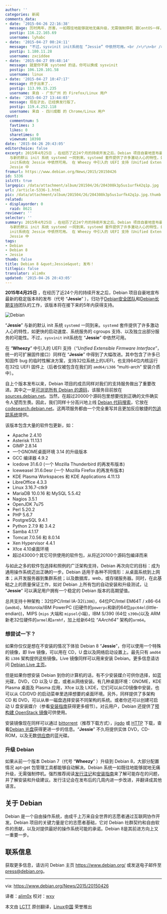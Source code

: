 ```yaml
---
author: ''
categories: 新闻
comments_data:
- date: '2015-04-26 22:16:38'
  message: 历时两年，厉害，一如既往地能够就地无痛升级，无需强制停机 跟CentOS一样，yum update就可以升级不错
  postip: 116.22.165.69
  username: lyhabc
- date: '2015-04-27 00:24:11'
  message: "不过，sysvinit init系统在 “Jessie” 中依然可用。<br />\r\n<br />\r\n啥意思啊，都运行着？"
  postip: 1.180.11.28
  username: zxciddee
- date: '2015-04-27 09:48:14'
  message: 就是你不爽 systemd 的话，你可以换成 sysvinit
  postip: 106.120.101.58
  username: linux
- date: '2015-04-27 10:47:17'
  message: 终于出来了..
  postip: 113.99.15.235
  username: 来自 - 广东广州 的 Firefox/Linux 用户
- date: '2015-04-27 13:44:03'
  message: 现在才出，已经换发行版了。
  postip: 119.4.252.118
  username: 来自 - 四川成都 的 Chrome/Linux 用户
count:
  commentnum: 5
  favtimes: 3
  likes: 0
  sharetimes: 0
  viewnum: 10398
date: '2015-04-26 20:43:05'
editorchoice: false
excerpt: 2015年4月25日 ，在经历了近24个月的持续开发之后，Debian 项目自豪地宣布最新的稳定版本8的发布（代号 Jessie ），归功于Debian安全团队和Debian长期支持团队的工作，该版本将在接下来的5年内获得支持。  Jessie
  与新的默认 init 系统 systemd 一同到来。systemd 套件提供了许多激动人心的特性，如更快的启动速度、系统服务的 cgroups 支持、以及独立出部分服务的可能性。不过，sysvinit
  init系统在 Jessie 中依然可用。 在 Wheezy 中引入的 UEFI 支持（Unified Extensible Firmware Interface，统一的可扩展固件接口）同样在
  Jessie 中
fromurl: https://www.debian.org/News/2015/20150426
id: 5336
islctt: true
largepic: /data/attachment/album/201504/26/204308k3p5us1urfk42q1p.jpg
url: /article-5336-1.html
pic: /data/attachment/album/201504/26/204308k3p5us1urfk42q1p.jpg.thumb.jpg
related:
- displayorder: 0
  raid: 8621
reviewer: ''
selector: ''
summary: 2015年4月25日 ，在经历了近24个月的持续开发之后，Debian 项目自豪地宣布最新的稳定版本8的发布（代号 Jessie ），归功于Debian安全团队和Debian长期支持团队的工作，该版本将在接下来的5年内获得支持。  Jessie
  与新的默认 init 系统 systemd 一同到来。systemd 套件提供了许多激动人心的特性，如更快的启动速度、系统服务的 cgroups 支持、以及独立出部分服务的可能性。不过，sysvinit
  init系统在 Jessie 中依然可用。 在 Wheezy 中引入的 UEFI 支持（Unified Extensible Firmware Interface，统一的可扩展固件接口）同样在
  Jessie 中
tags:
- Debian
- Debian 8
- Jessie
thumb: false
title: Debian 8 &quot;Jessie&quot; 发布！
titlepic: false
translator: alim0x
updated: '2015-04-26 20:43:05'
---
```


**2015年4月25日** ，在经历了近24个月的持续开发之后，Debian 项目自豪地宣布最新的稳定版本8的发布（代号 “**Jessie**” ），归功于[Debian安全团队](http://security-team.debian.org/)和[Debian长期支持](https://wiki.debian.org/LTS)团队的工作，该版本将在接下来的5年内获得支持。


![Debian](/data/attachment/album/201504/26/204308k3p5us1urfk42q1p.jpg)


“**Jessie**” 与新的默认 init 系统 `systemd` 一同到来。`systemd` 套件提供了许多激动人心的特性，如更快的启动速度、系统服务的 cgroups 支持、以及独立出部分服务的可能性。不过，`sysvinit` init系统在 “**Jessie**” 中依然可用。


在 “**Wheezy**” 中引入的 UEFI 支持（*“Unified Extensible Firmware Interface”*，统一的可扩展固件接口）同样在 “**Jessie**” 中得到了大幅改进。其中包含了许多已知固件 bug 的临时性解决方案，支持32位系统上的UEFI，也支持64位内核运行在32位 UEFI 固件上（后者仅被包含在我们的 `amd64/i386` “multi-arch” 安装介质中）。


自上个版本发布以来，Debian 项目的成员同样对我们的支持服务做出了重要改进。其中之一是[可浏览所有 Debian 的源码](https://www.debian.org/News/weekly/2013/14/#sources)，该服务目前放在 [sources.debian.net](https://sources.debian.net/)。当然，在超过20000个源码包里想要找到正确的文件确实令人望而生畏。因此，我们同样十分高兴地上线 [Debian 代码搜索](https://www.debian.org/News/weekly/2014/17/#DCS)，它放在 [codesearch.debian.net](https://codesearch.debian.net/)。这两项服务都由一个完全重写并且更加反应敏捷的[包追踪系统](https://tracker.debian.org/)提供。


该版本包含大量的软件包更新，如：


* Apache 2.4.10
* Asterisk 11.13.1
* GIMP 2.8.14
* 一个GNOME桌面环境 3.14 的升级版本
* GCC 编译器 4.9.2
* Icedove 31.6.0 (一个 Mozilla Thunderbird 的再发布版本)
* Iceweasel 31.6.0esr (一个 Mozilla Firefox 的再发布版本)
* KDE Plasma Workspaces 和 KDE Applications 4.11.13
* LibreOffice 4.3.3
* Linux 3.16.7-ctk9
* MariaDB 10.0.16 和 MySQL 5.5.42
* Nagios 3.5.1
* OpenJDK 7u75
* Perl 5.20.2
* PHP 5.6.7
* PostgreSQL 9.4.1
* Python 2.7.9 和 3.4.2
* Samba 4.1.17
* Tomcat 7.0.56 和 8.0.14
* Xen Hypervisor 4.4.1
* Xfce 4.10桌面环境
* 超过43000个其它可供使用的软件包，从将近20100个源码包编译而来


与如此之多的软件包选择和照例的广泛架构支持，Debian 再次向它的目标：成为通用操作系统迈出正确的一步。Debian 适用于各种不同情形：从桌面系统到上网本；从开发服务器到集群系统；以及数据库，web，或存储服务器。同时，在此基础之上的质量保证工作，如对 Debian 上所有包的自动安装和升级测试，让 “**Jessie**” 可以满足用户拥有一个稳定的 Debian 版本的高期望值。


总共支持十种架构：32位PC/Intel IA-32(`i386`)，64位PC/Intel EM64T / x86-64 (`amd64`)，Motorola/IBM PowerPC (旧硬件的`powerpc`和新的64位`ppc64el`(little-endian))，MIPS (`mips` 大端和 `mipsel`小端)，IBM S/390 (64位 `s390x`)以及 ARM 新老32位硬件的`armel`和`armhf`，加上给新64位 *“AArch64”* 架构的`arm64`。


### 想尝试一下？


如果你仅仅是想在不安装的情况下体验 Debian 8 “**Jessie**”，你可以使用一个特殊的镜像，即 live 镜像，可以用在 CD，U 盘以及网络启动设置上。最先只有 `amd64` 和 `i386` 架构提供这些镜像。Live 镜像同样可以用来安装 Debian。更多信息请访问 [Debian Live 主页](http://live.debian.net/)。


但是如果你想安装 Debian 到你的计算机的话，有不少安装媒介可供你选择，如蓝光碟，DVD，CD 以及 U 盘，或者从网络安装。有几种桌面环境：GNOME，KDE Plasma 桌面及 Plasma 应用，Xfce 以及 LXDE，它们可以从CD镜像中安装，也可以从 CD/DVD 的启动菜单里选择想要的桌面环境。另外，同样提供了多架构 CD 和 DVD，可以从单一磁盘选择安装不同架构的系统。或者你还可以创建可启动 U 盘安装媒介（参看[安装指南](https://www.debian.org/releases/jessie/installmanual)获得更多细节）。对云用户，Debian 还提供了[预构建 OpenStack 镜像](http://cdimage.debian.org/cdimage/openstack/current/)可供使用。


安装镜像现在同样可以通过 [bittorrent](https://www.debian.org/CD/torrent-cd/)（推荐下载方式），[jigdo](https://www.debian.org/CD/jigdo-cd/#which) 或 [HTTP](https://www.debian.org/CD/http-ftp/) 下载，查看[Debian 光盘](https://www.debian.org/CD/)获得更进一步的信息。“**Jessie**” 不久将提供实体 DVD，CD-ROM，以及无数[供应商](https://www.debian.org/CD/vendors)的蓝光碟。


### 升级 Debian


如果从前一个版本 Debian 7（代号 “**Wheezy**” ）升级到 Debian 8，大部分配置情况 apt-get 包管理工具都能够自动解决。Debian 系统一如既往地能够就地无痛升级，无需强制停机。强烈推荐阅读[发行注记](https://www.debian.org/releases/jessie/releasenotes)和[安装指南](https://www.debian.org/releases/jessie/installmanual)来了解可能存在的问题，并了解安装和升级建议。发行注记会在发布后的几周内进一步改进，并翻译成其他语言。


关于 Debian
---------


Debian 是一个自由操作系统，由成千上万来自全世界的志愿者通过互联网协作开发。Debian 项目的关键力量是它的志愿者基础，它对 Debian 社群契约和自由软件的贡献，以及对提供最好的操作系统可能的承诺。Debian 8是其前进方向上又一重要一步。


联系信息
----


获取更多信息，请访问 Debian 主页 <https://www.debian.org/> 或发送电子邮件至[press@debian.org](mailto:press@debian.org)。




---


via: <https://www.debian.org/News/2015/20150426>


译者：[alim0x](https://github.com/alim0x) 校对：[wxy](https://github.com/wxy)


本文由 [LCTT](https://github.com/LCTT/TranslateProject) 原创翻译，[Linux中国](http://linux.cn/) 荣誉推出